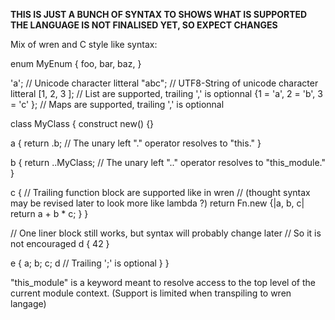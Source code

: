 
**THIS IS JUST A BUNCH OF SYNTAX TO SHOWS WHAT IS SUPPORTED**
**THE LANGUAGE IS NOT FINALISED YET, SO EXPECT CHANGES**

Mix of wren and C style like syntax:

enum MyEnum {
  foo,
  bar,
  baz,
}

'a'; // Unicode character litteral
"abc"; // UTF8-String of unicode character litteral
[1, 2, 3 ]; // List are supported, trailing ',' is optionnal
{1 = 'a', 2 = 'b', 3 = 'c' }; // Maps are supported, trailing ',' is optionnal

class MyClass {
  construct new() {}

  a {
    return .b; // The unary left "." operator resolves to "this."
  }

  b {
    return ..MyClass; // The unary left ".." operator resolves to "this_module."
  }

  c {
    // Trailing function block are supported like in wren
    // (thought syntax may be revised later to look more like lambda ?)
    return Fn.new {|a, b, c| return a + b * c; }
  }

  // One liner block still works, but syntax will probably change later
  // So it is not encouraged
  d { 42 }

  e {
    a; b; c; d // Trailing ';' is optional
  }
}

"this_module" is a keyword meant to resolve access to the top level of the
current module context. (Support is limited when transpiling to wren langage)
